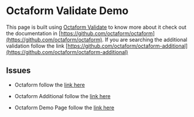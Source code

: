 # Octaform Validate Demo

This page is built using [Octaform Validate](https://github.com/octaform/octaform) to know more about it check out the documentation in [https://github.com/octaform/octaform](https://github.com/octaform/octaform). If you are searching the additional validation follow the link [https://github.com/octaform/octaform-additional](https://github.com/octaform/octaform-additional)

## Issues
- Octaform follow the [link here](https://github.com/octaform/octaform/issues)

- Octaform Additional follow the [link here](https://github.com/octaform/octaform-additional/issues)

- Octaform Demo Page follow the [link here](https://github.com/octaform/demo/issues)
